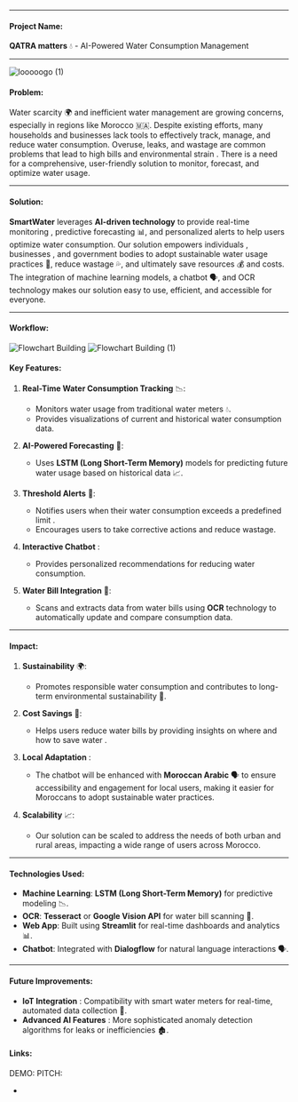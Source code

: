 


---

#### **Project Name**:  
**QATRA matters** 💧 - AI-Powered Water Consumption Management

---
![looooogo (1)](https://github.com/user-attachments/assets/163e9365-a86d-4d4d-8af5-921024c72ef8)

#### **Problem**:
Water scarcity 🌍 and inefficient water management  are growing concerns, especially in regions like Morocco 🇲🇦. Despite existing efforts, many households  and businesses lack tools to effectively track, manage, and reduce water consumption. Overuse, leaks, and wastage  are common problems that lead to high bills  and environmental strain . There is a need for a comprehensive, user-friendly solution to monitor, forecast, and optimize water usage.

---

#### **Solution**:
**SmartWater** leverages **AI-driven technology**  to provide real-time monitoring , predictive forecasting 📊, and personalized alerts to help users optimize water consumption. Our solution empowers individuals , businesses , and government bodies  to adopt sustainable water usage practices 🌱, reduce wastage 💦, and ultimately save resources 💰 and costs. The integration of machine learning models, a chatbot 🗣, and OCR technology  makes our solution easy to use, efficient, and accessible for everyone.

---
#### **Workflow**:

![Flowchart Building](https://github.com/user-attachments/assets/b2cc6812-3a6b-451c-99dc-75189dae6799)
![Flowchart Building (1)](https://github.com/user-attachments/assets/e2c66b4b-f5da-4e14-bd14-0c5c3ddffc86)


#### **Key Features**:
1. **Real-Time Water Consumption Tracking** 📉:
   - Monitors water usage from traditional water meters 💧.
   - Provides visualizations  of current and historical water consumption data.

2. **AI-Powered Forecasting** 🔮:
   - Uses **LSTM (Long Short-Term Memory)** models  for predicting future water usage based on historical data 📈.

3. **Threshold Alerts** 🚨:
   - Notifies users when their water consumption exceeds a predefined limit .
   - Encourages users to take corrective actions and reduce wastage.

4. **Interactive Chatbot** :
   - Provides personalized recommendations for reducing water consumption.

5. **Water Bill Integration** 🧾:
   - Scans and extracts data from water bills using **OCR** technology  to automatically update and compare consumption data.


---

#### **Impact**:
1. **Sustainability** 🌍:
   - Promotes responsible water consumption and contributes to long-term environmental sustainability 🌱.

2. **Cost Savings** 💸:
   - Helps users reduce water bills by providing insights on where and how to save water .

4. **Local Adaptation** :
   - The chatbot will be enhanced with **Moroccan Arabic** 🗣️ to ensure accessibility and engagement for local users, making it easier for Moroccans to adopt sustainable water practices.

5. **Scalability** 📈:
   - Our solution can be scaled to address the needs of both urban and rural areas, impacting a wide range of users across Morocco.

---

#### **Technologies Used**:
- **Machine Learning**: **LSTM (Long Short-Term Memory)** for predictive modeling 📉.
- **OCR**: **Tesseract** or **Google Vision API** for water bill scanning 🧾.
- **Web App**: Built using **Streamlit** for real-time dashboards and analytics 📊.
- **Chatbot**: Integrated with **Dialogflow** for natural language interactions 🗣️.

---

#### **Future Improvements**:
- **IoT Integration** : Compatibility with smart water meters for real-time, automated data collection 🧭.
- **Advanced AI Features** : More sophisticated anomaly detection algorithms for leaks or inefficiencies 🏚️.

#### **Links**:
DEMO:
PITCH:

-
